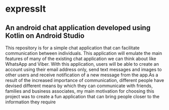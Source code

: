 # expressIt
## An android chat application developed using Kotlin on Android Studio

This repository is for a simple chat application that can facilitate communication between individuals. This application will emulate 
the main features of many of the existing chat application we can think about like WhatsApp and Viber. With this application, 
users will be able to create an account using their email address only, send text messages and images to other users and receive
notification of a new message from the app.As a result of the increased importance of communication, different people have devised
different means by which they can communicate with friends, families and business associates, my main motivation for choosing this project
was to create a fun application that can bring people closer to the information they require
